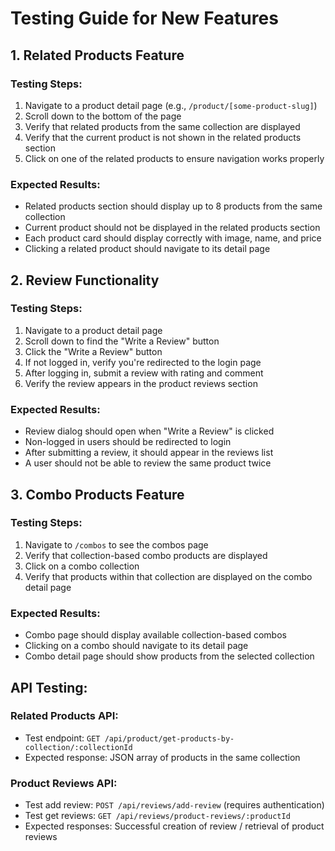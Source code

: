 # Testing Guide for New Features

## 1. Related Products Feature

### Testing Steps:
1. Navigate to a product detail page (e.g., `/product/[some-product-slug]`)
2. Scroll down to the bottom of the page
3. Verify that related products from the same collection are displayed
4. Verify that the current product is not shown in the related products section
5. Click on one of the related products to ensure navigation works properly

### Expected Results:
- Related products section should display up to 8 products from the same collection
- Current product should not be displayed in the related products section
- Each product card should display correctly with image, name, and price
- Clicking a related product should navigate to its detail page

## 2. Review Functionality

### Testing Steps:
1. Navigate to a product detail page
2. Scroll down to find the "Write a Review" button
3. Click the "Write a Review" button
4. If not logged in, verify you're redirected to the login page
5. After logging in, submit a review with rating and comment
6. Verify the review appears in the product reviews section

### Expected Results:
- Review dialog should open when "Write a Review" is clicked
- Non-logged in users should be redirected to login
- After submitting a review, it should appear in the reviews list
- A user should not be able to review the same product twice

## 3. Combo Products Feature

### Testing Steps:
1. Navigate to `/combos` to see the combos page
2. Verify that collection-based combo products are displayed
3. Click on a combo collection
4. Verify that products within that collection are displayed on the combo detail page

### Expected Results:
- Combo page should display available collection-based combos
- Clicking on a combo should navigate to its detail page
- Combo detail page should show products from the selected collection

## API Testing:

### Related Products API:
- Test endpoint: `GET /api/product/get-products-by-collection/:collectionId`
- Expected response: JSON array of products in the same collection

### Product Reviews API:
- Test add review: `POST /api/reviews/add-review` (requires authentication)
- Test get reviews: `GET /api/reviews/product-reviews/:productId`
- Expected responses: Successful creation of review / retrieval of product reviews
